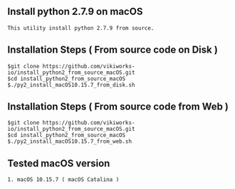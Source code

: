 ## Install python 2.7.9 on macOS 

    This utility install python 2.7.9 from source. 

## Installation Steps ( From source code on Disk )

    $git clone https://github.com/vikiworks-io/install_python2_from_source_macOS.git
    $cd install_python2_from_source_macOS
    $./py2_install_macOS10.15.7_from_disk.sh

## Installation Steps ( From source code from Web )

    $git clone https://github.com/vikiworks-io/install_python2_from_source_macOS.git
    $cd install_python2_from_source_macOS
    $./py2_install_macOS10.15.7_from_web.sh

## Tested macOS version

    1. macOS 10.15.7 ( macOS Catalina )


